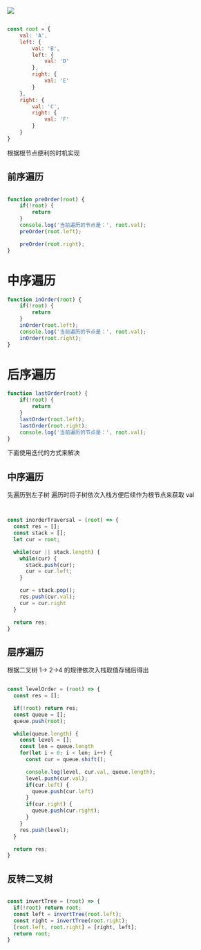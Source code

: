 
![](/img/20240210114215.png)

```javascript

const root = {
	val: 'A',
	left: {
		val: 'B',
		left: {
			val: 'D'
		},
		right: {
			val: 'E'
		}
	},
	right: {
		val: 'C',
		right: {
			val: 'F'
		}
	}
}

```

根据根节点便利的时机实现
## 前序遍历

```javascript

function preOrder(root) {
	if(!root) {
		return
	}
	console.log('当前遍历的节点是：', root.val);
	preOrder(root.left);

	preOrder(root.right);
}

```

# 中序遍历

```javascript
function inOrder(root) {
	if(!root) {
		return
	}
	inOrder(root.left);
	console.log('当前遍历的节点是：', root.val);
	inOrder(root.right);
}

```

# 后序遍历


```javascript
function lastOrder(root) {
	if(!root) {
		return
	}
	lastOrder(root.left);
	lastOrder(root.right);
	console.log('当前遍历的节点是：', root.val);
}

```


下面使用迭代的方式来解决

## 中序遍历

先遍历到左子树  遍历时将子树依次入栈方便后续作为根节点来获取 val

```javascript


const inorderTraversal = (root) => {
  const res = [];
  const stack = [];
  let cur = root;

  while(cur || stack.length) {
    while(cur) {
      stack.push(cur);
      cur = cur.left;
    }

    cur = stack.pop();
    res.push(cur.val);
    cur = cur.right
  }

  return res;
}

```


## 层序遍历


根据二叉树 1-> 2->4 的规律依次入栈取值存储后得出


```javascript

const levelOrder = (root) => {
  const res = [];

  if(!root) return res;
  const queue = [];
  queue.push(root);

  while(queue.length) {
    const level = [];
    const len = queue.length
    for(let i = 0; i < len; i++) {
      const cur = queue.shift();

      console.log(level, cur.val, queue.length);
      level.push(cur.val);
      if(cur.left) {
        queue.push(cur.left)
      }
      if(cur.right) {
        queue.push(cur.right);
      }
    }
    res.push(level);
  }

  return res;
}
```



## 反转二叉树

```javascript

const invertTree = (root) => {
  if(!root) return root;
  const left = invertTree(root.left);
  const right = invertTree(root.right);
  [root.left, root.right] = [right, left];
  return root;
}

```

